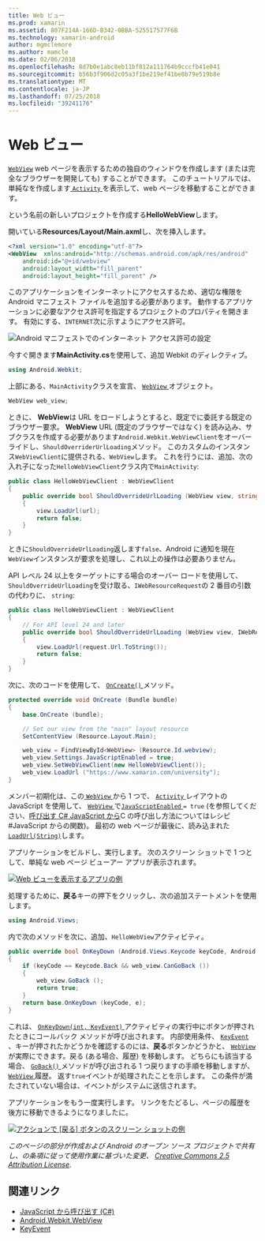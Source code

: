 ```yaml
---
title: Web ビュー
ms.prod: xamarin
ms.assetid: 807F214A-166D-B342-0BBA-525517577F6B
ms.technology: xamarin-android
author: mgmclemore
ms.author: mamcle
ms.date: 02/06/2018
ms.openlocfilehash: 8d7b0e1abc8eb11bf812a111764b9cccfb41e041
ms.sourcegitcommit: b56b3f906d2c05a3f1be219ef41be8b79e519b8e
ms.translationtype: MT
ms.contentlocale: ja-JP
ms.lasthandoff: 07/25/2018
ms.locfileid: "39241176"
---
```

# <a name="web-view"></a>Web ビュー

[`WebView`](https://developer.xamarin.com/api/type/Android.Webkit.WebView/) web ページを表示するための独自のウィンドウを作成します (または完全なブラウザーを開発しても) することができます。 このチュートリアルでは、単純なを作成します[ `Activity` ](https://developer.xamarin.com/api/type/Android.App.Activity/)を表示して、web ページを移動することができます。

という名前の新しいプロジェクトを作成する**HelloWebView**します。

開いている**Resources/Layout/Main.axml**し、次を挿入します。

```xml
<?xml version="1.0" encoding="utf-8"?>
<WebView  xmlns:android="http://schemas.android.com/apk/res/android"
    android:id="@+id/webview"
    android:layout_width="fill_parent"
    android:layout_height="fill_parent" />
```

このアプリケーションをインターネットにアクセスするため、適切な権限を Android マニフェスト ファイルを追加する必要があります。 動作するアプリケーションに必要なアクセス許可を指定するプロジェクトのプロパティを開きます。 有効にする、`INTERNET`次に示すようにアクセス許可。

![Android マニフェストでのインターネット アクセス許可の設定](web-view-images/01-set-internet-permissions.png)

今すぐ開きます**MainActivity.cs**を使用して、追加 Webkit のディレクティブ。

```csharp
using Android.Webkit;
```

上部にある、`MainActivity`クラスを宣言、 [ `WebView` ](https://developer.xamarin.com/api/type/Android.Webkit.WebView/)オブジェクト。

```csharp
WebView web_view;
```

ときに、 **WebView**は URL をロードしようとすると、既定でに委託する既定のブラウザー要求。 **WebView** URL (既定のブラウザーではなく) を読み込み、サブクラスを作成する必要があります`Android.Webkit.WebViewClient`をオーバーライドし、`ShouldOverriderUrlLoading`メソッド。 このカスタムのインスタンス`WebViewClient`に提供される、`WebView`します。 これを行うには、追加、次の入れ子になった`HelloWebViewClient`クラス内で`MainActivity`:

```csharp
public class HelloWebViewClient : WebViewClient
{
    public override bool ShouldOverrideUrlLoading (WebView view, string url)
    {
        view.LoadUrl(url);
        return false;
    }
}
```

ときに`ShouldOverrideUrlLoading`返します`false`、Android に通知を現在`WebView`インスタンスが要求を処理し、これ以上の操作は必要ありません。 

API レベル 24 以上をターゲットにする場合のオーバー ロードを使用して、`ShouldOverrideUrlLoading`を受け取る、`IWebResourceRequest`の 2 番目の引数の代わりに、 `string`:

```csharp
public class HelloWebViewClient : WebViewClient
{
    // For API level 24 and later
    public override bool ShouldOverrideUrlLoading (WebView view, IWebResourceRequest request)
    {
        view.LoadUrl(request.Url.ToString());
        return false;
    }
}
```

次に、次のコードを使用して、 [ `OnCreate()` ](https://developer.xamarin.com/api/member/Android.App.Activity.OnCreate/(Android.OS.Bundle))メソッド。

```csharp
protected override void OnCreate (Bundle bundle)
{
    base.OnCreate (bundle);

    // Set our view from the "main" layout resource
    SetContentView (Resource.Layout.Main);

    web_view = FindViewById<WebView> (Resource.Id.webview);
    web_view.Settings.JavaScriptEnabled = true;
    web_view.SetWebViewClient(new HelloWebViewClient());
    web_view.LoadUrl ("https://www.xamarin.com/university");
}
```

メンバー初期化は、この[ `WebView` ](https://developer.xamarin.com/api/type/Android.Webkit.WebView/)から 1 つで、 [ `Activity` ](https://developer.xamarin.com/api/type/Android.App.Activity/)レイアウトの JavaScript を使用して、 [ `WebView` ](https://developer.xamarin.com/api/type/Android.Webkit.WebView/) で[`JavaScriptEnabled` ](https://developer.xamarin.com/api/property/Android.Webkit.WebSettings.JavaScriptEnabled/) 
 `= true` (を参照してください、[呼び出す C\# JavaScript から](https://github.com/xamarin/recipes/tree/master/Recipes/android/controls/webview/call_csharp_from_javascript)C の呼び出し方法についてはレシピ\#JavaScript からの関数)。 最初の web ページが最後に、読み込まれた[ `LoadUrl(String)`](https://developer.xamarin.com/api/type/Android.Webkit.WebView/%2fM%2fLoadUrl)します。

アプリケーションをビルドし、実行します。 次のスクリーン ショットで 1 つとして、単純な web ページ ビューアー アプリが表示されます。

[![Web ビューを表示するアプリの例](web-view-images/02-simple-webview-app-sml.png)](web-view-images/02-simple-webview-app.png#lightbox)

処理するために、**戻る**キーの押下をクリックし、次の追加ステートメントを使用します。

```csharp
using Android.Views;
```

内で次のメソッドを次に、追加、`HelloWebView`アクティビティ。

```csharp
public override bool OnKeyDown (Android.Views.Keycode keyCode, Android.Views.KeyEvent e)
{
    if (keyCode == Keycode.Back && web_view.CanGoBack ())
    {
        web_view.GoBack ();
        return true;
    }
    return base.OnKeyDown (keyCode, e);
}
```

これは、 [ `OnKeyDown(int, KeyEvent)` ](https://developer.xamarin.com/api/member/Android.App.Activity.OnKeyDown/(Android.Views.Keycode%2cAndroid.Views.KeyEvent))アクティビティの実行中にボタンが押されたときにコールバック メソッドが呼び出されます。 内部使用条件、 [ `KeyEvent` ](https://developer.xamarin.com/api/type/Android.Views.KeyEvent/) 、キーが押されたかどうかを確認するのには、**戻る**ボタンかどうかと、 [ `WebView` ](https://developer.xamarin.com/api/type/Android.Webkit.WebView/)が実際にできます。戻る (ある場合、履歴) を移動します。 どちらにも該当する場合、 [ `GoBack()` ](https://developer.xamarin.com/api/member/Android.Webkit.WebView.GoBack/)メソッドが呼び出される 1 つ戻りますの手順を移動しますが、 [ `WebView` ](https://developer.xamarin.com/api/type/Android.Webkit.WebView/)履歴。 返す`true`イベントが処理されたことを示します。 この条件が満たされていない場合は、イベントがシステムに送信されます。

アプリケーションをもう一度実行します。 リンクをたどるし、ページの履歴を後方に移動できるようになりましたに。

[![アクションで [戻る] ボタンのスクリーン ショットの例](web-view-images/03-back-button-sml.png)](web-view-images/03-back-button.png#lightbox)


*このページの部分が作成および Android のオープン ソース プロジェクトで共有し、の条項に従って使用作業に基づいた変更、*
[*Creative Commons 2.5 Attribution License*](http://creativecommons.org/licenses/by/2.5/).


## <a name="related-links"></a>関連リンク

- [JavaScript から呼び出す (C#)](https://github.com/xamarin/recipes/tree/master/Recipes/android/controls/webview/call_csharp_from_javascript)
- [Android.Webkit.WebView](https://developer.xamarin.com/api/type/Android.Webkit.WebView)
- [KeyEvent](https://developer.xamarin.com/api/type/Android.Webkit.WebView/Client)
